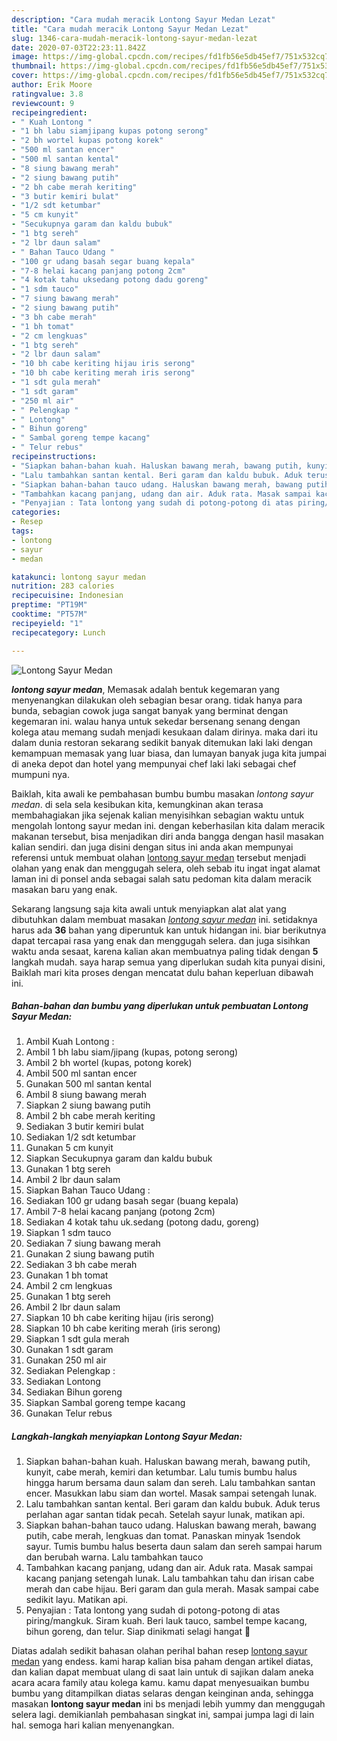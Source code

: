 ```yaml
---
description: "Cara mudah meracik Lontong Sayur Medan Lezat"
title: "Cara mudah meracik Lontong Sayur Medan Lezat"
slug: 1346-cara-mudah-meracik-lontong-sayur-medan-lezat
date: 2020-07-03T22:23:11.842Z
image: https://img-global.cpcdn.com/recipes/fd1fb56e5db45ef7/751x532cq70/lontong-sayur-medan-foto-resep-utama.jpg
thumbnail: https://img-global.cpcdn.com/recipes/fd1fb56e5db45ef7/751x532cq70/lontong-sayur-medan-foto-resep-utama.jpg
cover: https://img-global.cpcdn.com/recipes/fd1fb56e5db45ef7/751x532cq70/lontong-sayur-medan-foto-resep-utama.jpg
author: Erik Moore
ratingvalue: 3.8
reviewcount: 9
recipeingredient:
- " Kuah Lontong "
- "1 bh labu siamjipang kupas potong serong"
- "2 bh wortel kupas potong korek"
- "500 ml santan encer"
- "500 ml santan kental"
- "8 siung bawang merah"
- "2 siung bawang putih"
- "2 bh cabe merah keriting"
- "3 butir kemiri bulat"
- "1/2 sdt ketumbar"
- "5 cm kunyit"
- "Secukupnya garam dan kaldu bubuk"
- "1 btg sereh"
- "2 lbr daun salam"
- " Bahan Tauco Udang "
- "100 gr udang basah segar buang kepala"
- "7-8 helai kacang panjang potong 2cm"
- "4 kotak tahu uksedang potong dadu goreng"
- "1 sdm tauco"
- "7 siung bawang merah"
- "2 siung bawang putih"
- "3 bh cabe merah"
- "1 bh tomat"
- "2 cm lengkuas"
- "1 btg sereh"
- "2 lbr daun salam"
- "10 bh cabe keriting hijau iris serong"
- "10 bh cabe keriting merah iris serong"
- "1 sdt gula merah"
- "1 sdt garam"
- "250 ml air"
- " Pelengkap "
- " Lontong"
- " Bihun goreng"
- " Sambal goreng tempe kacang"
- " Telur rebus"
recipeinstructions:
- "Siapkan bahan-bahan kuah. Haluskan bawang merah, bawang putih, kunyit, cabe merah, kemiri dan ketumbar. Lalu tumis bumbu halus hingga harum bersama daun salam dan sereh. Lalu tambahkan santan encer. Masukkan labu siam dan wortel. Masak sampai setengah lunak."
- "Lalu tambahkan santan kental. Beri garam dan kaldu bubuk. Aduk terus perlahan agar santan tidak pecah. Setelah sayur lunak, matikan api."
- "Siapkan bahan-bahan tauco udang. Haluskan bawang merah, bawang putih, cabe merah, lengkuas dan tomat. Panaskan minyak 1sendok sayur. Tumis bumbu halus beserta daun salam dan sereh sampai harum dan berubah warna. Lalu tambahkan tauco"
- "Tambahkan kacang panjang, udang dan air. Aduk rata. Masak sampai kacang panjang setengah lunak. Lalu tambahkan tahu dan irisan cabe merah dan cabe hijau. Beri garam dan gula merah. Masak sampai cabe sedikit layu. Matikan api."
- "Penyajian : Tata lontong yang sudah di potong-potong di atas piring/mangkuk. Siram kuah. Beri lauk tauco, sambel tempe kacang, bihun goreng, dan telur. Siap dinikmati selagi hangat 🙏"
categories:
- Resep
tags:
- lontong
- sayur
- medan

katakunci: lontong sayur medan 
nutrition: 283 calories
recipecuisine: Indonesian
preptime: "PT19M"
cooktime: "PT57M"
recipeyield: "1"
recipecategory: Lunch

---
```



![Lontong Sayur Medan](https://img-global.cpcdn.com/recipes/fd1fb56e5db45ef7/751x532cq70/lontong-sayur-medan-foto-resep-utama.jpg)

<b><i>lontong sayur medan</i></b>, Memasak adalah bentuk kegemaran yang menyenangkan dilakukan oleh sebagian besar orang. tidak hanya para bunda, sebagian cowok juga sangat banyak yang berminat dengan kegemaran ini. walau hanya untuk sekedar bersenang senang dengan kolega atau memang sudah menjadi kesukaan dalam dirinya. maka dari itu dalam dunia restoran sekarang sedikit banyak ditemukan laki laki dengan kemampuan memasak yang luar biasa, dan lumayan banyak juga kita jumpai di aneka depot dan hotel yang mempunyai chef laki laki sebagai chef mumpuni nya.

Baiklah, kita awali ke pembahasan bumbu bumbu masakan <i>lontong sayur medan</i>. di sela sela kesibukan kita, kemungkinan akan terasa membahagiakan jika sejenak kalian menyisihkan sebagian waktu untuk mengolah lontong sayur medan ini. dengan keberhasilan kita dalam meracik makanan tersebut, bisa menjadikan diri anda bangga dengan hasil masakan kalian sendiri. dan juga disini dengan situs ini anda akan mempunyai referensi untuk membuat olahan <u>lontong sayur medan</u> tersebut menjadi olahan yang enak dan menggugah selera, oleh sebab itu ingat ingat alamat laman ini di ponsel anda sebagai salah satu pedoman kita dalam meracik masakan baru yang enak.




Sekarang langsung saja kita awali untuk menyiapkan alat alat yang dibutuhkan dalam membuat masakan <u><i>lontong sayur medan</i></u> ini. setidaknya harus ada <b>36</b> bahan yang diperuntuk kan untuk hidangan ini. biar berikutnya dapat tercapai rasa yang enak dan menggugah selera. dan juga sisihkan waktu anda sesaat, karena kalian akan membuatnya paling tidak dengan <b>5</b> langkah mudah. saya harap semua yang diperlukan sudah kita punyai disini, Baiklah mari kita proses dengan mencatat dulu bahan keperluan dibawah ini.

<!--inarticleads1-->

##### Bahan-bahan dan bumbu yang diperlukan untuk pembuatan Lontong Sayur Medan:

1. Ambil  Kuah Lontong :
1. Ambil 1 bh labu siam/jipang (kupas, potong serong)
1. Ambil 2 bh wortel (kupas, potong korek)
1. Ambil 500 ml santan encer
1. Gunakan 500 ml santan kental
1. Ambil 8 siung bawang merah
1. Siapkan 2 siung bawang putih
1. Ambil 2 bh cabe merah keriting
1. Sediakan 3 butir kemiri bulat
1. Sediakan 1/2 sdt ketumbar
1. Gunakan 5 cm kunyit
1. Siapkan Secukupnya garam dan kaldu bubuk
1. Gunakan 1 btg sereh
1. Ambil 2 lbr daun salam
1. Siapkan  Bahan Tauco Udang :
1. Sediakan 100 gr udang basah segar (buang kepala)
1. Ambil 7-8 helai kacang panjang (potong 2cm)
1. Sediakan 4 kotak tahu uk.sedang (potong dadu, goreng)
1. Siapkan 1 sdm tauco
1. Sediakan 7 siung bawang merah
1. Gunakan 2 siung bawang putih
1. Sediakan 3 bh cabe merah
1. Gunakan 1 bh tomat
1. Ambil 2 cm lengkuas
1. Gunakan 1 btg sereh
1. Ambil 2 lbr daun salam
1. Siapkan 10 bh cabe keriting hijau (iris serong)
1. Siapkan 10 bh cabe keriting merah (iris serong)
1. Siapkan 1 sdt gula merah
1. Gunakan 1 sdt garam
1. Gunakan 250 ml air
1. Sediakan  Pelengkap :
1. Sediakan  Lontong
1. Sediakan  Bihun goreng
1. Siapkan  Sambal goreng tempe kacang
1. Gunakan  Telur rebus




<!--inarticleads2-->

##### Langkah-langkah menyiapkan Lontong Sayur Medan:

1. Siapkan bahan-bahan kuah. Haluskan bawang merah, bawang putih, kunyit, cabe merah, kemiri dan ketumbar. Lalu tumis bumbu halus hingga harum bersama daun salam dan sereh. Lalu tambahkan santan encer. Masukkan labu siam dan wortel. Masak sampai setengah lunak.
1. Lalu tambahkan santan kental. Beri garam dan kaldu bubuk. Aduk terus perlahan agar santan tidak pecah. Setelah sayur lunak, matikan api.
1. Siapkan bahan-bahan tauco udang. Haluskan bawang merah, bawang putih, cabe merah, lengkuas dan tomat. Panaskan minyak 1sendok sayur. Tumis bumbu halus beserta daun salam dan sereh sampai harum dan berubah warna. Lalu tambahkan tauco
1. Tambahkan kacang panjang, udang dan air. Aduk rata. Masak sampai kacang panjang setengah lunak. Lalu tambahkan tahu dan irisan cabe merah dan cabe hijau. Beri garam dan gula merah. Masak sampai cabe sedikit layu. Matikan api.
1. Penyajian : Tata lontong yang sudah di potong-potong di atas piring/mangkuk. Siram kuah. Beri lauk tauco, sambel tempe kacang, bihun goreng, dan telur. Siap dinikmati selagi hangat 🙏




Diatas adalah sedikit bahasan olahan perihal bahan resep <u>lontong sayur medan</u> yang endess. kami harap kalian bisa paham dengan artikel diatas, dan kalian dapat membuat ulang di saat lain untuk di sajikan dalam aneka acara acara family atau kolega kamu. kamu dapat menyesuaikan bumbu bumbu yang ditampilkan diatas selaras dengan keinginan anda, sehingga masakan <b>lontong sayur medan</b> ini bs menjadi lebih yummy dan menggugah selera lagi. demikianlah pembahasan singkat ini, sampai jumpa lagi di lain hal. semoga hari kalian menyenangkan.

